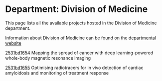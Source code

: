 # Department: **Division of Medicine**

This page lists all the available projects hosted in the Division of Medicine department.

Information about Division of Medicine can be found on the [departmental website](https://www.ucl.ac.uk/medicine)

[2531bd1654](../projects/2531bd1654.md) Mapping the spread of cancer with deep learning-powered whole-body magnetic resonance imaging

[2531bd1655](../projects/2531bd1655.md) Optimising radiotracers for in vivo detection of cardiac amyloidosis and monitoring of treatment response

